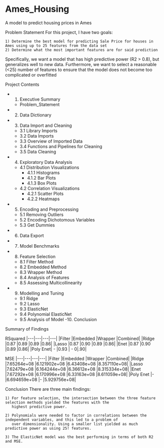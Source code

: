 # Ames_Housing
A model to predict housing prices in Ames

Problem Statement
For this project, I have two goals:

    1) Determine the best model for predicting Sale Price for houses in Ames using up to 25 features from the data set
    2) Determine what the most important features are for said prediction
    
Specifically, we want a model that has high predictive power (R2 > 0.8), but generalizes well to new data. Furthermore, we want to select a reasonable (<25) number of features to ensure that the model does not become too complicated or overfitted


Project Contents
- 1. Executive Summary
    - Problem_Statement
- 2. Data Dictionary
- 3. Data Import and Cleaning
    - 3.1 Library Imports
    - 3.2 Data Imports
    - 3.3 Overview of Imported Data
    - 3.4 Functions and Pipelines for Cleaning 
    - 3.5 Data Cleaning
- 4. Exploratory Data Analysis
    - 4.1 Distribution Visualizations  
        - 4.1.1 Histograms
        - 4.1.2 Bar Plots
        - 4.1.3 Box Plots
    - 4.2 Correlation Visualizations
        - 4.2.1 Scatter Plots
        - 4.2.2 Heatmaps
- 5. Encoding and Preprocessing 
    - 5.1 Removing Outliers
    - 5.2 Encoding Dichotomous Variables
    - 5.3 Get Dummies
- 6. Data Export  
- 7. Model Benchmarks
- 8. Feature Selection
    - 8.1 Filter Method
    - 8.2 Embedded Method
    - 8.3 Wrapper Method
    - 8.4 Analysis of Features
    - 8.5 Assessing Multicollinearity
 - 9. Modelling and Tuning
    - 9.1 Ridge
    - 9.2 Lasso
    - 9.3 ElasticNet
    - 9.4 Polynomial ElasticNet
    - 9.5 Analysis of Model
 -10. Conclusion
 
 Summary of Findings

RSquared
|---|---|---|---|
|Filter	|Embedded	|Wrapper	|Combined|
|Ridge	|0.87	|0.89	|0.89	|0.86|
|Lasso	|0.87	|0.90	|0.89	|0.86|
|Enet	|0.87	|0.90	|0.89	|0.86|
|Poly Enet|	-	|0.93	| -	0|.90|

MSE
|---|---|---|---|
|Filter	|Embedded	|Wrapper	|Combined|
|Ridge	|7.65264e+08	|6.121902e+08	|6.43408e+08	|8.357110e+08|
|Lasso	|7.62479e+08	|6.164244e+08	|6.36612e+08	|8.315334e+08|
|Enet	|7.67292e+08	|6.170996e+08	|6.33163e+08	|8.611059e+08|
|Poly Enet	|-	|6.694659e+08	|-	|5.929756e+08|

Conclusion
There are three main findings:

    1) For feature selection, the intersection between the three feature selection methods yielded the features with the 
       highest predictive power.
       
    2) Polynomials were needed to factor in correlations between the independent variables, and this led to a problem of 
       over dimensionality. Using a smaller list yielded as much predictive power as using 25! features.
    
    3) The ElasticNet model was the best performing in terms of both R2 and MSE.
